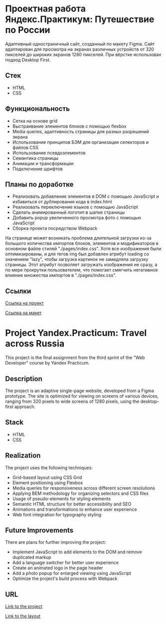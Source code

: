# Проектная работа Яндекс.Практикум: Путешествие по России

Адаптивный одностраничный сайт, созданный по макету Figma. Сайт адаптирован для просмотра на экранах различных устройств от 320 пикселей до широких экранов 1280 пикселей. При вёрстке использован подход Desktop First.

## Стек

- HTML
- CSS

## Функциональность

- Сетка на основе grid
- Выстраивание элементов блоков с помощью flexbox
- Media queries, адаптивность страницы для разных разрешений экрана
- Использование принципов БЭМ для организации селекторов и файлов CSS
- Использование псевдоэлементов
- Семантика страницы
- Анимации и трансформации
- Подключение шрифтов

## Планы по доработке

- Реализовать добавление элементов в DOM с помощью JavaScript и избавиться от дублирования кода в index.html
- Реализовать переключение языков с помощью JavaScript
- Сделать анимированный логотип в шапке страницы
- Добавить popup увеличенного просмотра фото с помощью JavaScript
- Сборка проекта посредством Webpack

На странице может возникать проблема длительной загрузки из-за большого количества импортов блоков, элементов и модификаторов в основном файле стилей "./pages/index.css". Хотя все изображения были оптимизированы, и для тегов img был добавлен атрибут loading со значением "lazy", чтобы загрузка картинок не замедляла загрузку страницы. Этот атрибут позволяет загружать изображения не сразу, а по мере прокрутки пользователем, что помогает смягчить негативное влияние множества импортов в "./pages/index.css".

## Ссылки 

[Ссылка на проект](https://kparfenovv.github.io/project_russian-travel/)

[Ссылка на макет](https://www.figma.com/file/wd3QNOEPKhAZsrv9QhrZRE/Sprint-3_-Russia-_-desktop-%2B-mobile?type=design&node-id=28503%3A0&mode=design&t=jH9hbcnmjp79aXMw-1)



# Project Yandex.Practicum: Travel across Russia

This project is the final assignment from the third sprint of the "Web Developer" course by Yandex Practicum.

## Description

The project is an adaptive single-page website, developed from a Figma prototype. The site is optimized for viewing on screens of various devices, ranging from 320 pixels to wide screens of 1280 pixels, using the desktop-first approach.

## Stack

- HTML
- CSS

## Realization

The project uses the following techniques:

- Grid-based layout using CSS Grid
- Element positioning using Flexbox
- Media queries for responsiveness across different screen resolutions
- Applying BEM methodology for organizing selectors and CSS files
- Usage of pseudo-elements for styling elements
- Semantic HTML structure for better accessibility and SEO
- Animations and transformations to enhance user experience
- Web font integration for typography styling

## Future Improvements

There are plans for further improving the project:

- Implement JavaScript to add elements to the DOM and remove duplicated markup
- Add a language switcher for better user experience
- Create an animated logo in the page header
- Add a photo popup for enlarged viewing using JavaScript
- Optimize the project's build process with Webpack

## URL

[Link to the project](https://kparfenovv.github.io/project_russian-travel/)

[Link to the layout](https://www.figma.com/file/wd3QNOEPKhAZsrv9QhrZRE/Sprint-3_-Russia-_-desktop-%2B-mobile?type=design&node-id=28503%3A0&mode=design&t=jH9hbcnmjp79aXMw-1)

